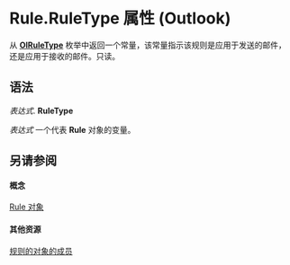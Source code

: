 
# Rule.RuleType 属性 (Outlook)

从  **[OlRuleType](a9ef16ad-78cf-8c26-0897-39a0bf1a25b1.md)** 枚举中返回一个常量，该常量指示该规则是应用于发送的邮件，还是应用于接收的邮件。只读。


## 语法

 _表达式_. **RuleType**

 _表达式_ 一个代表 **Rule** 对象的变量。


## 另请参阅


#### 概念


[Rule 对象](ea2ddbcc-fd65-a636-c6da-79950033f385.md)
#### 其他资源


[规则的对象的成员](29a5f487-dbcc-7312-c8ba-a05199ce8513.md)